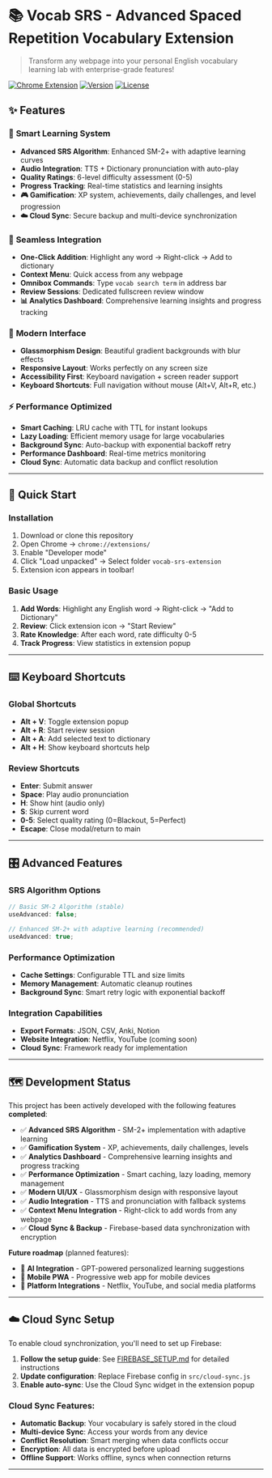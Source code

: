 # 📚 Vocab SRS - Advanced Spaced Repetition Vocabulary Extension

> Transform any webpage into your personal English vocabulary learning lab with enterprise-grade features!

[![Chrome Extension](https://img.shields.io/badge/Chrome-Extension-brightgreen.svg)](https://chrome.google.com/webstore/)
[![Version](https://img.shields.io/badge/version-1.0.0-blue.svg)](https://github.com/Akapi895/vocab-srs)
[![License](https://img.shields.io/badge/license-MIT-green.svg)](LICENSE)

## ✨ Features

### 🎯 **Smart Learning System**

- **Advanced SRS Algorithm**: Enhanced SM-2+ with adaptive learning curves
- **Audio Integration**: TTS + Dictionary pronunciation with auto-play
- **Quality Ratings**: 6-level difficulty assessment (0-5)
- **Progress Tracking**: Real-time statistics and learning insights
- **🎮 Gamification**: XP system, achievements, daily challenges, and level progression
- **☁️ Cloud Sync**: Secure backup and multi-device synchronization

### 🚀 **Seamless Integration**

- **One-Click Addition**: Highlight any word → Right-click → Add to dictionary
- **Context Menu**: Quick access from any webpage
- **Omnibox Commands**: Type `vocab search term` in address bar
- **Review Sessions**: Dedicated fullscreen review window
- **📊 Analytics Dashboard**: Comprehensive learning insights and progress tracking

### 🎨 **Modern Interface**

- **Glassmorphism Design**: Beautiful gradient backgrounds with blur effects
- **Responsive Layout**: Works perfectly on any screen size
- **Accessibility First**: Keyboard navigation + screen reader support
- **Keyboard Shortcuts**: Full navigation without mouse (Alt+V, Alt+R, etc.)

### ⚡ **Performance Optimized**

- **Smart Caching**: LRU cache with TTL for instant lookups
- **Lazy Loading**: Efficient memory usage for large vocabularies
- **Background Sync**: Auto-backup with exponential backoff retry
- **Performance Dashboard**: Real-time metrics monitoring
- **Cloud Sync**: Automatic data backup and conflict resolution

---

## 🚀 Quick Start

### Installation

1. Download or clone this repository
2. Open Chrome → `chrome://extensions/`
3. Enable "Developer mode"
4. Click "Load unpacked" → Select folder `vocab-srs-extension`
5. Extension icon appears in toolbar!

### Basic Usage

1. **Add Words**: Highlight any English word → Right-click → "Add to Dictionary"
2. **Review**: Click extension icon → "Start Review"
3. **Rate Knowledge**: After each word, rate difficulty 0-5
4. **Track Progress**: View statistics in extension popup

---

## ⌨️ Keyboard Shortcuts

### Global Shortcuts

- **Alt + V**: Toggle extension popup
- **Alt + R**: Start review session
- **Alt + A**: Add selected text to dictionary
- **Alt + H**: Show keyboard shortcuts help

### Review Shortcuts

- **Enter**: Submit answer
- **Space**: Play audio pronunciation
- **H**: Show hint (audio only)
- **S**: Skip current word
- **0-5**: Select quality rating (0=Blackout, 5=Perfect)
- **Escape**: Close modal/return to main

---

## 🎛️ Advanced Features

### **SRS Algorithm Options**

```javascript
// Basic SM-2 Algorithm (stable)
useAdvanced: false;

// Enhanced SM-2+ with adaptive learning (recommended)
useAdvanced: true;
```

### **Performance Optimization**

- **Cache Settings**: Configurable TTL and size limits
- **Memory Management**: Automatic cleanup routines
- **Background Sync**: Smart retry logic with exponential backoff

### **Integration Capabilities**

- **Export Formats**: JSON, CSV, Anki, Notion
- **Website Integration**: Netflix, YouTube (coming soon)
- **Cloud Sync**: Framework ready for implementation

---

## 🗺️ Development Status

This project has been actively developed with the following features **completed**:

- ✅ **Advanced SRS Algorithm** - SM-2+ implementation with adaptive learning
- ✅ **Gamification System** - XP, achievements, daily challenges, levels
- ✅ **Analytics Dashboard** - Comprehensive learning insights and progress tracking
- ✅ **Performance Optimization** - Smart caching, lazy loading, memory management
- ✅ **Modern UI/UX** - Glassmorphism design with responsive layout
- ✅ **Audio Integration** - TTS and pronunciation with fallback systems
- ✅ **Context Menu Integration** - Right-click to add words from any webpage
- ✅ **Cloud Sync & Backup** - Firebase-based data synchronization with encryption

**Future roadmap** (planned features):

- 🤖 **AI Integration** - GPT-powered personalized learning suggestions
- 📱 **Mobile PWA** - Progressive web app for mobile devices
- 🔗 **Platform Integrations** - Netflix, YouTube, and social media platforms

---

## ☁️ Cloud Sync Setup

To enable cloud synchronization, you'll need to set up Firebase:

1. **Follow the setup guide**: See [FIREBASE_SETUP.md](FIREBASE_SETUP.md) for detailed instructions
2. **Update configuration**: Replace Firebase config in `src/cloud-sync.js`
3. **Enable auto-sync**: Use the Cloud Sync widget in the extension popup

### Cloud Sync Features:

- **Automatic Backup**: Your vocabulary is safely stored in the cloud
- **Multi-device Sync**: Access your words from any device
- **Conflict Resolution**: Smart merging when data conflicts occur
- **Encryption**: All data is encrypted before upload
- **Offline Support**: Works offline, syncs when connection returns

---
